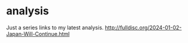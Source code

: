 # analysis
Just a series links to my latest analysis.
http://fulldisc.org/2024-01-02-Japan-Will-Continue.html
